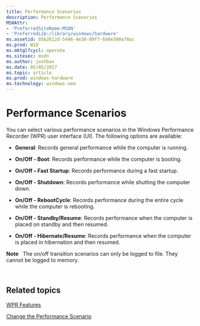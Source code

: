 ```yaml
---
title: Performance Scenarios
description: Performance Scenarios
MSHAttr:
- 'PreferredSiteName:MSDN'
- 'PreferredLib:/library/windows/hardware'
ms.assetid: b5b2612d-5446-4e38-89f7-6b0e380a78ac
ms.prod: W10
ms.mktglfcycl: operate
ms.sitesec: msdn
ms.author: joshbax
ms.date: 05/05/2017
ms.topic: article
ms.prod: windows-hardware
ms.technology: windows-oem
---
```


# Performance Scenarios


You can select various performance scenarios in the Windows Performance Recorder (WPR) user interface (UI). The following options are available:

-   **General**: Records general performance while the computer is running.

-   **On/Off - Boot**: Records performance while the computer is booting.

-   **On/Off – Fast Startup**: Records performance during a fast startup.

-   **On/Off - Shutdown**: Records performance while shutting the computer down.

-   **On/Off - RebootCycle**: Records performance during the entire cycle while the computer is rebooting.

-   **On/Off - Standby/Resume**: Records performance when the computer is placed on standby and then resumed.

-   **On/Off - Hibernate/Resume**: Records performance when the computer is placed in hibernation and then resumed.

**Note**  
The on/off transition scenarios can only be logged to file. They cannot be logged to memory.

 

## Related topics


[WPR Features](wpr-features.md)

[Change the Performance Scenario](change-the-performance-scenario.md)

 

 







